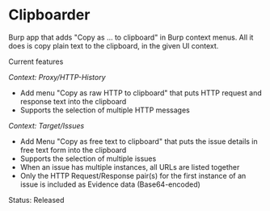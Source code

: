 # Clipboarder

Burp app that adds "Copy as ... to clipboard" in Burp context menus. All it does is copy plain text to the clipboard, in the given UI context.

Current features

_Context: Proxy/HTTP-History_
* Add menu "Copy as raw HTTP to clipboard" that puts HTTP request and response text into the clipboard
* Supports the selection of multiple HTTP messages

_Context: Target/Issues_
* Add Menu "Copy as free text to clipboard" that puts the issue details in free text form into the clipboard
* Supports the selection of multiple issues
* When an issue has multiple instances, all URLs are listed together
* Only the HTTP Request/Response pair(s) for the first instance of an issue is included as Evidence data (Base64-encoded)

Status: Released
